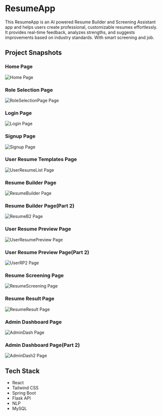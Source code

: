 # ResumeApp
This ResumeApp is an AI powered Resume Builder and Screening Assistant app and helps users create professional, customizable resumes effortlessly. It provides real-time feedback, analyzes strengths, and suggests improvements based on industry standards. With smart screening and job.

## Project Snapshots

###  Home Page
![Home Page](./Frontend/public/Snapshots/HomePage.PNG)

###  Role Selection Page
![RoleSelectionPage Page](./Frontend/public/Snapshots/RoleSelectionPage.PNG)

###  Login Page
![Login Page](./Frontend/public/Snapshots/Login.png)


###  Signup Page
![Signup Page](./Frontend/public/Snapshots/Signup.png)


###  User Resume Templates Page
![UserResumeList Page](./Frontend/public/Snapshots/UserResumeList.png)

###  Resume Builder Page
![ResumeBuilder Page](./Frontend/public/Snapshots/ResumeBuilder.png)

###  Resume Builder Page(Part 2)
![ResumeB2 Page](./Frontend/public/Snapshots/ResumeB2.png)

###  User Resume Preview Page
![UserResumePreview Page](./Frontend/public/Snapshots/UserResumePreview.png)

###  User Resume Preview Page(Part 2)
![UserRP2 Page](./Frontend/public/Snapshots/UserRP2.png)

###  Resume Screening Page
![ResumeScreening Page](./Frontend/public/Snapshots/ResumeScreening.PNG)

###  Resume Result Page
![ResumeResult Page](./Frontend/public/Snapshots/ResumeResult.PNG)

###  Admin Dashboard Page
![AdminDash Page](./Frontend/public/Snapshots/AdminDash.PNG)


###  Admin Dashboard Page(Part 2)
![AdminDash2 Page](./Frontend/public/Snapshots/AdminDash2.PNG)







##  Tech Stack
- React
- Tailwind CSS
- Spring Boot
- Flask API
- NLP
- MySQL





 
